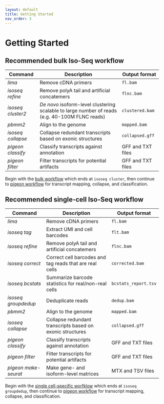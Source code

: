 ```yaml
---
layout: default
title: Getting Started
nav_order: 3
---
```


# Getting Started



## Recommended bulk Iso-Seq workflow

| Command | Description | Output format |
| --- | --- | --- |
| *lima* | Remove cDNA primers | `fl.bam` |
| *isoseq refine* | Remove polyA tail and artificial concatemers | `flnc.bam` |
| *isoseq cluster2* | *De novo* isoform-level clustering scalable to large number of reads (e.g. 40-100M FLNC reads) | `clustered.bam` |
| *pbmm2* | Align to the genome | `mapped.bam` |
| *isoseq collapse* | Collapse redundant transcripts based on exonic structures | `collapsed.gff` |
| *pigeon classify* | Classify transcripts against annotation | GFF and TXT files |
| *pigeon filter* | Filter transcripts for potential artifacts | GFF and TXT files |

Begin with the [bulk workflow](https://isoseq.how/clustering/) which ends at `isoseq cluster`, then continue to [pigeon workflow](https://isoseq.how/classification/) for transcript mapping, collapse, and classification.



## Recommended single-cell Iso-Seq workflow

| Command | Description | Output format |
| --- | --- | --- |
| *lima* | Remove cDNA primers | `fl.bam` |
| *isoseq tag* | Extract UMI and cell barcodes | `flt.bam` |
| *isoseq refine* | Remove polyA tail and artificial concatemers | `flnc.bam` |
| *isoseq correct* | Correct cell barcodes and tag reads that are real cells | `corrected.bam` |
| *isoseq bcstats* | Summarize barcode statistics for real/non-real cells | `bcstats_report.tsv` |
| *isoseq groupdedup* | Deduplicate reads | `dedup.bam` |
| *pbmm2* | Align to the genome | `mapped.bam` |
| *isoseq collapse* | Collapse redundant transcripts based on exonic structures | `collapsed.gff` |
| *pigeon classify* | Classify transcripts against annotation | GFF and TXT files |
| *pigeon filter* | Filter transcripts for potential artifacts | GFF and TXT files |
| *pigeon make-seurat* | Make gene- and isoform-level matrices | MTX and TSV files |

Begin with the [single cell-specific worfklow](https://isoseq.how/umi/) which ends at `isoseq groupdedup`, then continue to [pigeon workflow](https://isoseq.how/classification/) for transcript mapping, collapse, and classification.
